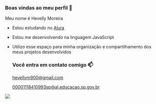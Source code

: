 ### Boas vindas ao meu perfil 🖤

Meu nome é Hevelly Moreira

- Estou estudando no [Alura](https://www.alura.com.br)
- Estou me desenvolvendo na linguagem JavaScript
- Utilizo esse espaço para minha organização e compartilhamento dos meus projetos desenvolvidos

  ### Você entra em contato comigo 📫

  hevellym900@gmail.com
  
  00001118410993sp@al.educacao.sp.gov.br

 ![](https://media1.tenor.com/m/-nPhG7RGDvAAAAAd/akira-fudo-cyborg009vs-devilman.gif)
